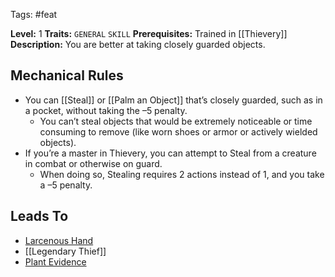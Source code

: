  Tags: #feat 

**Level:** 1
**Traits:** `GENERAL` `SKILL`
**Prerequisites:** Trained in [[Thievery]]
**Description:** You are better at taking closely guarded objects.
## Mechanical Rules

- You can [[Steal]] or [[Palm an Object]] that’s closely guarded, such as in a pocket, without taking the –5 penalty.
	- You can’t steal objects that would be extremely noticeable or time consuming to remove (like worn shoes or armor or actively wielded objects).
- If you’re a master in Thievery, you can attempt to Steal from a creature in combat or otherwise on guard.
	- When doing so, Stealing requires 2 actions instead of 1, and you take a –5 penalty.

## Leads To

- [Larcenous Hand](https://2e.aonprd.com/Feats.aspx?ID=3384)
- [[Legendary Thief]]
- [Plant Evidence](https://2e.aonprd.com/Feats.aspx?ID=4918)